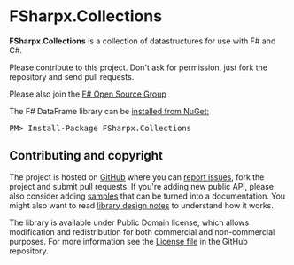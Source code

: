 # FSharpx.Collections

**FSharpx.Collections** is a collection of datastructures for use with F# and C#. 

Please contribute to this project. Don't ask for permission, just fork the repository and send pull requests.

Please also join the [F# Open Source Group](http://fsharp.github.com)

<div class="row">
  <div class="col-sm-2"></div>
  <div class="col-sm-8">
    <div class="card card-body p-3" id="nuget">
      <p class="mb-0">The F# DataFrame library can be <a href="https://nuget.org/packages/FSharpx.Collections">installed from NuGet:</a></p>
      <pre>PM> Install-Package FSharpx.Collections</pre>
    </div>
  </div>
  <div class="col-sm-2"></div>
</div>

## Contributing and copyright

The project is hosted on [GitHub][gh] where you can [report issues][issues], fork 
the project and submit pull requests. If you're adding new public API, please also 
consider adding [samples][content] that can be turned into a documentation. You might
also want to read [library design notes][readme] to understand how it works.

The library is available under Public Domain license, which allows modification and 
redistribution for both commercial and non-commercial purposes. For more information see the 
[License file][license] in the GitHub repository. 

  [content]: https://github.com/fsprojects/FSharpx.Collections/tree/master/docs/content
  [gh]: https://github.com/fsprojects/FSharpx.Collections
  [issues]: https://github.com/fsprojects/FSharpx.Collections/issues
  [readme]: https://github.com/fsprojects/FSharpx.Collections/blob/master/README.md
  [license]: https://github.com/fsprojects/FSharpx.Collections/blob/master/LICENSE.txt
